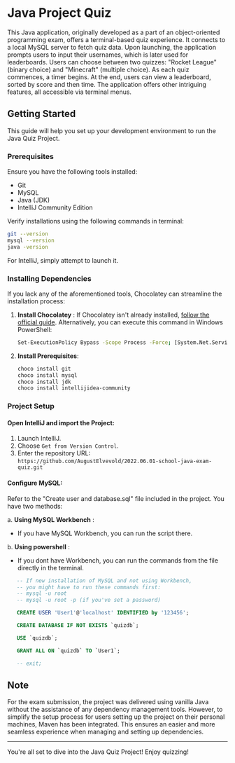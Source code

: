 # Java Project Quiz

This Java application, originally developed as a part of an object-oriented programming exam, offers a terminal-based quiz experience. It connects to a local MySQL server to fetch quiz data. Upon launching, the application prompts users to input their usernames, which is later used for leaderboards. Users can choose between two quizzes: "Rocket League" (binary choice) and "Minecraft" (multiple choice). As each quiz commences, a timer begins. At the end, users can view a leaderboard, sorted by score and then time. The application offers other intriguing features, all accessible via terminal menus.

## Getting Started

This guide will help you set up your development environment to run the Java Quiz Project.

### Prerequisites

Ensure you have the following tools installed:

- Git
- MySQL
- Java (JDK)
- IntelliJ Community Edition

Verify installations using the following commands in terminal:

```bash
git --version
mysql --version
java -version
```
For IntelliJ, simply attempt to launch it.

### Installing Dependencies

If you lack any of the aforementioned tools, Chocolatey can streamline the installation process:
1. **Install Chocolatey** :
   If Chocolatey isn't already installed, [follow the official guide](https://chocolatey.org/install).
   Alternatively, you can execute this command in Windows PowerShell:
   ```bash
   Set-ExecutionPolicy Bypass -Scope Process -Force; [System.Net.ServicePointManager]::SecurityProtocol = [System.Net.ServicePointManager]::SecurityProtocol -bor 3072; iex ((New-Object System.Net.WebClient).DownloadString('https://community.chocolatey.org/install.ps1'))
   ```

2. **Install Prerequisites**:
   ```bash
   choco install git
   choco install mysql
   choco install jdk
   choco install intellijidea-community
   ```

### Project Setup

#### Open IntelliJ and import the Project:

1. Launch IntelliJ.
2. Choose `Get from Version Control`.
3. Enter the repository URL: `https://github.com/AugustElvevold/2022.06.01-school-java-exam-quiz.git`

#### Configure MySQL:
Refer to the "Create user and database.sql" file included in the project. You have two methods:

a.  **Using MySQL Workbench** :
   * If you have MySQL Workbench, you can run the script there.

b.  **Using powershell** :
   * If you dont have Workbench, you can run the commands from the file directly in the terminal.

```sql
   -- If new installation of MySQL and not using Workbench, 
   -- you might have to run these commands first:
   -- mysql -u root
   -- mysql -u root -p (if you've set a password)

   CREATE USER 'User1'@'localhost' IDENTIFIED by '123456';

   CREATE DATABASE IF NOT EXISTS `quizdb`;

   USE `quizdb`;

   GRANT ALL ON `quizdb` TO `User1`;

   -- exit;
```

## Note

For the exam submission, the project was delivered using vanilla Java without the assistance of any dependency management tools. However, to simplify the setup process for users setting up the project on their personal machines, Maven has been integrated. This ensures an easier and more seamless experience when managing and setting up dependencies.

---

You're all set to dive into the Java Quiz Project! Enjoy quizzing!
